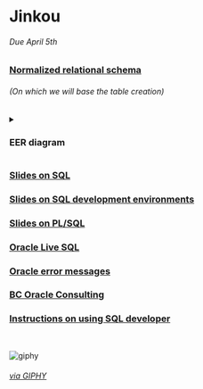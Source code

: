# Jinkou

###### Due April 5th

### [Normalized relational schema](https://docs.google.com/document/d/1WIM9iLK33NDDHmM9WsEvb0yWlisoJ9XXDWi265R-3SI/edit?usp=sharing)
###### (On which we will base the table creation)
<details>
  <summary><h3>EER diagram</h3></summary>
  <img src='https://user-images.githubusercontent.com/61971594/159980675-36aa52aa-6865-4eae-80ec-1a59bf8a564c.png'>
</details>

### [Slides on SQL](https://drive.google.com/file/d/1gUsiI8yItuXvU_DPjSnu0OdjtrAWwDAX/view)

### [Slides on SQL development environments](https://drive.google.com/file/d/1dEKjR7ktyTids2_hkvZbvkKRJ29EKpUx/view)

### [Slides on PL/SQL](https://drive.google.com/file/d/1gUsiI8yItuXvU_DPjSnu0OdjtrAWwDAX/view)

### [Oracle Live SQL](https://livesql.oracle.com/apex/f?p=590:1000)

### [Oracle error messages](https://www.techonthenet.com/oracle/errors/)

### [BC Oracle Consulting](http://www.dba-oracle.com/)

### [Instructions on using SQL developer](https://helpdesk.cin.ufpe.br/servicos/oracle-sql)

‎

![giphy](https://user-images.githubusercontent.com/61971594/159985951-d604b27f-79b2-40d2-bda2-f39d044a7b1c.gif)
<a href="https://giphy.com/gifs/funny-anime-girl-8MFkW6mDff37G"><h6>via GIPHY</h6></a>
